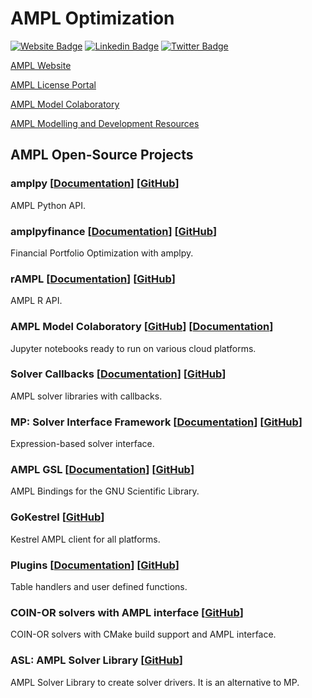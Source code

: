 # AMPL Optimization

[![Website Badge](https://img.shields.io/badge/Website-3b5998?style=flat-square&logo=google-chrome&logoColor=white)](https://ampl.com/)
[![Linkedin Badge](https://img.shields.io/badge/-LinkedIn-0e76a8?style=flat-square&logo=Linkedin&logoColor=white)](https://www.linkedin.com/company/ampl/)
[![Twitter Badge](https://img.shields.io/badge/-Twitter-00acee?style=flat-square&logo=Twitter&logoColor=white)](https://twitter.com/AMPLopt)

[AMPL Website](https://ampl.com)

[AMPL License Portal](https://portal.ampl.com)

[AMPL Model Colaboratory](https://colab.ampl.com)

[AMPL Modelling and Development Resources](https://dev.ampl.com)

## AMPL Open-Source Projects

### amplpy [[Documentation](https://amplpy.readthedocs.io/)]  [[GitHub](https://github.com/ampl/amplpy)]

AMPL Python API.

### amplpyfinance [[Documentation](https://amplpyfinance.readthedocs.io/)] [[GitHub](https://github.com/ampl/amplpyfinance)]

Financial Portfolio Optimization with amplpy.

### rAMPL [[Documentation](https://rAMPL.readthedocs.io/)] [[GitHub](https://github.com/ampl/amplpyfinance)]

AMPL R API. 

### AMPL Model Colaboratory [[GitHub](https://github.com/ampl/amplcolab)] [[Documentation](https://amplcolab.readthedocs.io/)]

Jupyter notebooks ready to run on various cloud platforms.

### Solver Callbacks [[Documentation](https://ampls.readthedocs.io/)] [[GitHub](https://github.com/ampl/ampls-api)]

AMPL solver libraries with callbacks.

### MP: Solver Interface Framework [[Documentation](https://amplmp.readthedocs.io/)] [[GitHub](https://github.com/ampl/mp)]

Expression-based solver interface.

### AMPL GSL [[Documentation](https://amplgsl.readthedocs.io/)] [[GitHub](https://github.com/ampl/gsl)]

AMPL Bindings for the GNU Scientific Library.

### GoKestrel [[GitHub](https://github.com/ampl/gokestrel)]

Kestrel AMPL client for all platforms. 

### Plugins [[Documentation](https://amplplugins.readthedocs.io/)] [[GitHub](https://github.com/ampl/plugins)]

Table handlers and user defined functions.

### COIN-OR solvers with AMPL interface [[GitHub](https://github.com/ampl/coin)]

COIN-OR solvers with CMake build support and AMPL interface.

### ASL: AMPL Solver Library [[GitHub](https://github.com/ampl/asl)]

AMPL Solver Library to create solver drivers. It is an alternative to MP.
